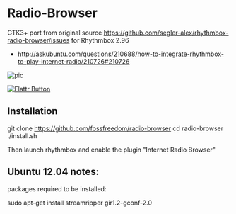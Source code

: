 Radio-Browser
=============

GTK3+ port from original source https://github.com/segler-alex/rhythmbox-radio-browser/issues
for Rhythmbox 2.96


 - http://askubuntu.com/questions/210688/how-to-integrate-rhythmbox-to-play-internet-radio/210726#210726

![pic](http://i.stack.imgur.com/txTPz.png)

[![Flattr Button](http://api.flattr.com/button/button-static-50x60.png "Flattr This!")](https://flattr.com/thing/1237090/fossfreedomradio-browser-on-GitHub "Rhythmbox Radio Browser")


Installation
------------

git clone https://github.com/fossfreedom/radio-browser
cd radio-browser
./install.sh

Then launch rhythmbox and enable the plugin "Internet Radio Browser"

Ubuntu 12.04 notes:
-------------------

packages required to be installed:

   sudo apt-get install streamripper gir1.2-gconf-2.0


